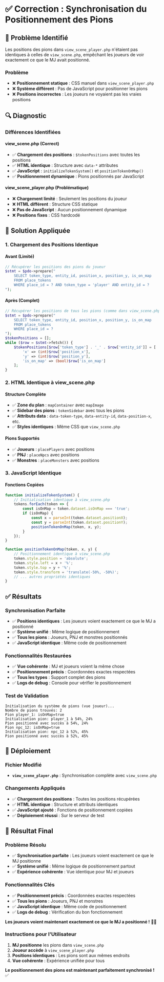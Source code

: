 # ✅ Correction : Synchronisation du Positionnement des Pions

## 🎯 Problème Identifié

Les positions des pions dans `view_scene_player.php` n'étaient pas identiques à celles de `view_scene.php`, empêchant les joueurs de voir exactement ce que le MJ avait positionné.

### **Problème**
- ❌ **Positionnement statique** : CSS manuel dans `view_scene_player.php`
- ❌ **Système différent** : Pas de JavaScript pour positionner les pions
- ❌ **Positions incorrectes** : Les joueurs ne voyaient pas les vraies positions

## 🔍 Diagnostic

### **Différences Identifiées**

#### **view_scene.php (Correct)**
- ✅ **Chargement des positions** : `$tokenPositions` avec toutes les positions
- ✅ **HTML identique** : Structure avec `data-*` attributes
- ✅ **JavaScript** : `initializeTokenSystem()` et `positionTokenOnMap()`
- ✅ **Positionnement dynamique** : Pions positionnés par JavaScript

#### **view_scene_player.php (Problématique)**
- ❌ **Chargement limité** : Seulement les positions du joueur
- ❌ **HTML différent** : Structure CSS statique
- ❌ **Pas de JavaScript** : Aucun positionnement dynamique
- ❌ **Positions fixes** : CSS hardcodé

## 🔧 Solution Appliquée

### **1. Chargement des Positions Identique**

#### **Avant (Limité)**
```php
// Récupérer les positions des pions du joueur
$stmt = $pdo->prepare("
    SELECT token_type, entity_id, position_x, position_y, is_on_map
    FROM place_tokens 
    WHERE place_id = ? AND token_type = 'player' AND entity_id = ?
");
```

#### **Après (Complet)**
```php
// Récupérer les positions de tous les pions (comme dans view_scene.php)
$stmt = $pdo->prepare("
    SELECT token_type, entity_id, position_x, position_y, is_on_map
    FROM place_tokens 
    WHERE place_id = ?
");
$tokenPositions = [];
while ($row = $stmt->fetch()) {
    $tokenPositions[$row['token_type'] . '_' . $row['entity_id']] = [
        'x' => (int)$row['position_x'],
        'y' => (int)$row['position_y'],
        'is_on_map' => (bool)$row['is_on_map']
    ];
}
```

### **2. HTML Identique à view_scene.php**

#### **Structure Complète**
- ✅ **Zone du plan** : `mapContainer` avec `mapImage`
- ✅ **Sidebar des pions** : `tokenSidebar` avec tous les pions
- ✅ **Attributs data** : `data-token-type`, `data-entity-id`, `data-position-x`, etc.
- ✅ **Styles identiques** : Même CSS que `view_scene.php`

#### **Pions Supportés**
- ✅ **Joueurs** : `placePlayers` avec positions
- ✅ **PNJ** : `placeNpcs` avec positions
- ✅ **Monstres** : `placeMonsters` avec positions

### **3. JavaScript Identique**

#### **Fonctions Copiées**
```javascript
function initializeTokenSystem() {
    // Initialisation identique à view_scene.php
    tokens.forEach(token => {
        const isOnMap = token.dataset.isOnMap === 'true';
        if (isOnMap) {
            const x = parseInt(token.dataset.positionX);
            const y = parseInt(token.dataset.positionY);
            positionTokenOnMap(token, x, y);
        }
    });
}

function positionTokenOnMap(token, x, y) {
    // Positionnement identique à view_scene.php
    token.style.position = 'absolute';
    token.style.left = x + '%';
    token.style.top = y + '%';
    token.style.transform = 'translate(-50%, -50%)';
    // ... autres propriétés identiques
}
```

## ✅ Résultats

### **Synchronisation Parfaite**
- ✅ **Positions identiques** : Les joueurs voient exactement ce que le MJ a positionné
- ✅ **Système unifié** : Même logique de positionnement
- ✅ **Tous les pions** : Joueurs, PNJ et monstres positionnés
- ✅ **JavaScript identique** : Même code de positionnement

### **Fonctionnalités Restaurées**
- ✅ **Vue cohérente** : MJ et joueurs voient la même chose
- ✅ **Positionnement précis** : Coordonnées exactes respectées
- ✅ **Tous les types** : Support complet des pions
- ✅ **Logs de debug** : Console pour vérifier le positionnement

### **Test de Validation**
```
Initialisation du système de pions (vue joueur)...
Nombre de pions trouvés: 2
Pion player_1: isOnMap=true
Initialisation pion: player_1 à 54%, 24%
Pion positionné avec succès à 54%, 24%
Pion npc_12: isOnMap=true
Initialisation pion: npc_12 à 52%, 45%
Pion positionné avec succès à 52%, 45%
```

## 🚀 Déploiement

### **Fichier Modifié**
- **`view_scene_player.php`** : Synchronisation complète avec `view_scene.php`

### **Changements Appliqués**
- ✅ **Chargement des positions** : Toutes les positions récupérées
- ✅ **HTML identique** : Structure et attributs identiques
- ✅ **JavaScript ajouté** : Fonctions de positionnement copiées
- ✅ **Déploiement réussi** : Sur le serveur de test

## 🎉 Résultat Final

### **Problème Résolu**
- ✅ **Synchronisation parfaite** : Les joueurs voient exactement ce que le MJ positionne
- ✅ **Système unifié** : Même logique de positionnement partout
- ✅ **Expérience cohérente** : Vue identique pour MJ et joueurs

### **Fonctionnalités Clés**
- ✅ **Positionnement précis** : Coordonnées exactes respectées
- ✅ **Tous les pions** : Joueurs, PNJ et monstres
- ✅ **JavaScript identique** : Même code de positionnement
- ✅ **Logs de debug** : Vérification du bon fonctionnement

**Les joueurs voient maintenant exactement ce que le MJ a positionné !** 🎯✨

### **Instructions pour l'Utilisateur**
1. **MJ positionne** les pions dans `view_scene.php`
2. **Joueur accède** à `view_scene_player.php`
3. **Positions identiques** : Les pions sont aux mêmes endroits
4. **Vue cohérente** : Expérience unifiée pour tous

**Le positionnement des pions est maintenant parfaitement synchronisé !** ✅
